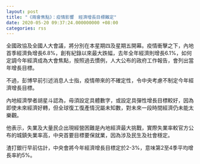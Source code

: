 ```yaml
---
layout: post
title: "《兩會焦點》：疫情影響　經濟增長目標難定"
date: 2020-05-20 09:37:24.000000000 +08:00
categories: rss
---
```


全國政協及全國人大會議，將分別在本星期四及星期五開幕。疫情衝擊之下，內地首季經濟負增長6.8%，創有紀錄以來最大跌幅，去年全年經濟則增長6.1%，如何定調今年經濟成為大會焦點，按照過去慣例，人大公布的政府工作報告，會列出當年增長目標。

不過，彭博早前引述消息人士指，疫情帶來的不確定性，令中央考慮不制定今年經濟增長目標。

內地經濟學者胡星斗認為，毋須設定具體數字，或設定具彈性增長目標較好，因為即使未來經濟好轉，但全球復工復產情況屬未知數，對未來一段時間經濟仍未能太樂觀。

他表示，失業及大量民企出現經營困難是內地經濟最大挑戰，實際失業率較官方公布的城鎮失業率高，中央首要目標要保就業，因為涉及民生及社會穩定。

渣打銀行早前估計，中央會將今年經濟增長目標定於2-3%，意味第2至4季平均增長率約5%。
